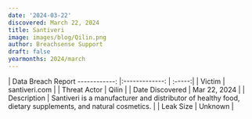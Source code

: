 ```yaml
---
date: '2024-03-22'
discovered: March 22, 2024
title: Santiveri
image: images/blog/Qilin.png
author: Breachsense Support
draft: false
yearmonths: 2024/march
---
```



| Data Breach Report
------------:     |:-------------:    | :-----:|
| Victim      | santiveri.com      | 
| Threat Actor      | Qilin      | 
| Date Discovered      | Mar 22, 2024      | 
| Description      | Santiveri is a manufacturer and distributor of healthy food, dietary supplements, and natural cosmetics.      | 
| Leak Size      | Unknown      | 

